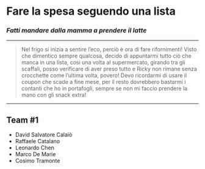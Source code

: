 # Fare la spesa seguendo una lista
### *Fatti mandare dalla mamma a prendere il latte*
---
> Nel frigo si inizia a sentire l’eco, perciò è ora di fare rifornimenti!
Visto che dimentico sempre qualcosa, decido di appuntarmi tutto ciò che manca in una lista, così una volta al supermercato, girando tra gli scaffali, posso verificare di aver preso tutto e Ricky non rimane senza crocchette come l’ultima volta, povero! Devo ricordarmi di usare il coupon che scade a fine mese, per il resto dovrebbero bastarmi i contanti che ho in portafogli, sempre se non mi faccio prendere la mano con gli snack extra! 
---
## Team #1
- David Salvatore Calaiò
- Raffaele Catalano
- Leonardo Chen
- Marco De Marie
- Cosimo Tramonte